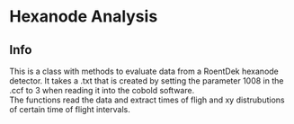 # Hexanode Analysis

## Info
This is a class with methods to evaluate data from a RoentDek hexanode detector.
It takes a .txt that is created by setting the parameter 1008 in the .ccf to 3 when reading it
into the cobold software.\
The functions read the data and extract times of fligh and xy distrubutions of certain time of flight
intervals.



